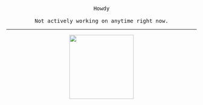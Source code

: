 <p align="center">
  <samp>Howdy</samp>
  <br>
  <br>
  <samp>Not actively working on anytime right now.</samp>
</p>

---

<p align="center">
  <img height="170" src="https://github-readme-stats.vercel.app/api?username=luneaux&count_private=true&include_all_commits=true" />
</p>

<!--
**luneaux/luneaux** is a ✨ _special_ ✨ repository because its `README.md` (this file) appears on your GitHub profile.

Here are some ideas to get you started:

- 🔭 I’m currently working on ...
- 🌱 I’m currently learning ...
- 👯 I’m looking to collaborate on ...
- 🤔 I’m looking for help with ...
- 💬 Ask me about ...
- 📫 How to reach me: ...
- 😄 Pronouns: ...
- ⚡ Fun fact: ...
-->
